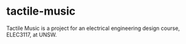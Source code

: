 # tactile-music
Tactile Music is a project for an electrical engineering design course, ELEC3117, at UNSW.
